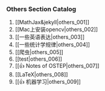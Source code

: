 ### Others Section Catalog

1. [[MathJax&jekyll|others_001]]
2. [[Mac上安装opencv|others_002]]
3. [[一些英语表达|others_003]]
4. [[一些统计学规律|others_004]]
5. [[爬虫|others_005]]
6. [[test|others_006]]
7. [[👍 Notes of OSTEP|others_007]]
8. [[LaTeX|others_008]]
9. [[👍 机器学习|others_009]]
